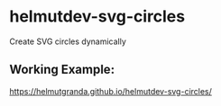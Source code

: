 # helmutdev-svg-circles
Create SVG circles dynamically

## Working Example:

<a href="https://helmutgranda.github.io/helmutdev-svg-circles/" target="_blank">https://helmutgranda.github.io/helmutdev-svg-circles/</a>